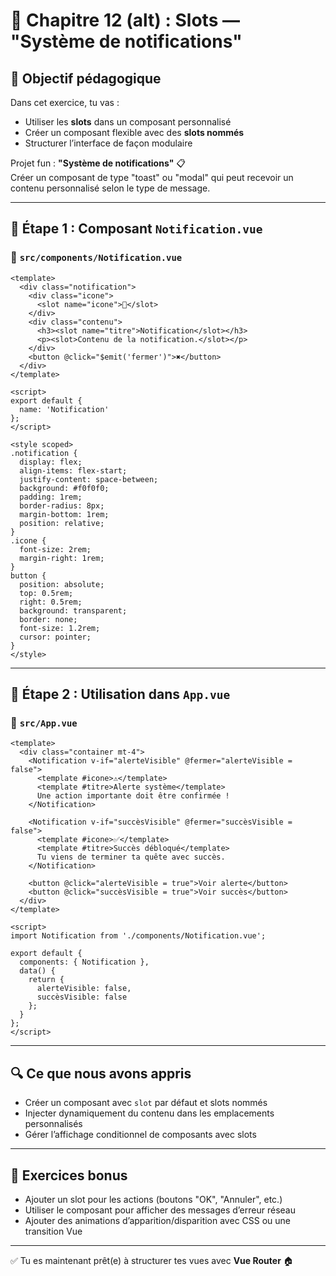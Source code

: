 
# 🧪 Chapitre 12 (alt) : Slots — "Système de notifications"

## 🎯 Objectif pédagogique

Dans cet exercice, tu vas :

- Utiliser les **slots** dans un composant personnalisé
- Créer un composant flexible avec des **slots nommés**
- Structurer l’interface de façon modulaire

Projet fun : **"Système de notifications"** 📋  
Créer un composant de type "toast" ou "modal" qui peut recevoir un contenu personnalisé selon le type de message.

---

## 🧱 Étape 1 : Composant `Notification.vue`

### 📄 `src/components/Notification.vue`

```vue
<template>
  <div class="notification">
    <div class="icone">
      <slot name="icone">🔔</slot>
    </div>
    <div class="contenu">
      <h3><slot name="titre">Notification</slot></h3>
      <p><slot>Contenu de la notification.</slot></p>
    </div>
    <button @click="$emit('fermer')">✖</button>
  </div>
</template>

<script>
export default {
  name: 'Notification'
};
</script>

<style scoped>
.notification {
  display: flex;
  align-items: flex-start;
  justify-content: space-between;
  background: #f0f0f0;
  padding: 1rem;
  border-radius: 8px;
  margin-bottom: 1rem;
  position: relative;
}
.icone {
  font-size: 2rem;
  margin-right: 1rem;
}
button {
  position: absolute;
  top: 0.5rem;
  right: 0.5rem;
  background: transparent;
  border: none;
  font-size: 1.2rem;
  cursor: pointer;
}
</style>
```

---

## 🧱 Étape 2 : Utilisation dans `App.vue`

### 📄 `src/App.vue`

```vue
<template>
  <div class="container mt-4">
    <Notification v-if="alerteVisible" @fermer="alerteVisible = false">
      <template #icone>⚠️</template>
      <template #titre>Alerte système</template>
      Une action importante doit être confirmée !
    </Notification>

    <Notification v-if="succèsVisible" @fermer="succèsVisible = false">
      <template #icone>✅</template>
      <template #titre>Succès débloqué</template>
      Tu viens de terminer ta quête avec succès.
    </Notification>

    <button @click="alerteVisible = true">Voir alerte</button>
    <button @click="succèsVisible = true">Voir succès</button>
  </div>
</template>

<script>
import Notification from './components/Notification.vue';

export default {
  components: { Notification },
  data() {
    return {
      alerteVisible: false,
      succèsVisible: false
    };
  }
};
</script>
```

---

## 🔍 Ce que nous avons appris

- Créer un composant avec `slot` par défaut et slots nommés
- Injecter dynamiquement du contenu dans les emplacements personnalisés
- Gérer l’affichage conditionnel de composants avec slots

---

## 🎯 Exercices bonus

- Ajouter un slot pour les actions (boutons "OK", "Annuler", etc.)
- Utiliser le composant pour afficher des messages d’erreur réseau
- Ajouter des animations d’apparition/disparition avec CSS ou une transition Vue

---

✅ Tu es maintenant prêt(e) à structurer tes vues avec **Vue Router** 🏠
